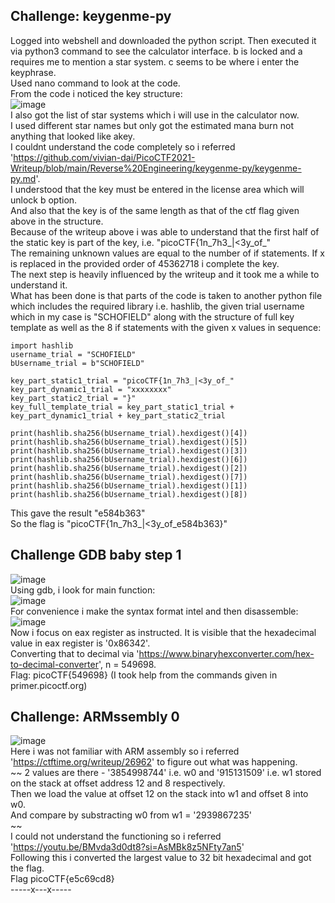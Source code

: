 ## Challenge: keygenme-py  
Logged into webshell and downloaded the python script. Then executed it via python3 command to see the calculator interface. b is locked and a requires me to mention a star system. c seems to be where i enter the keyphrase.  
Used nano command to look at the code.  
From the code i noticed the key structure:  
![image](https://github.com/Azure9733/picoCTF/assets/143328010/c02b19f8-b6f4-4072-9aa2-a13c96131972)  
I also got the list of star systems which i will use in the calculator now.  
I used different star names but only got the estimated mana burn not anything that looked like akey.  
I couldnt understand the code completely so i referred 'https://github.com/vivian-dai/PicoCTF2021-Writeup/blob/main/Reverse%20Engineering/keygenme-py/keygenme-py.md'.  
I understood that the key must be entered in the license area which will unlock b option.  
And also that the key is of the same length as that of the ctf flag given above in the structure.  
Because of the writeup above i was able to understand that the first half of the static key is part of the key, i.e. "picoCTF{1n_7h3_|<3y_of_"  
The remaining unknown values are equal to the number of if statements. If x is replaced in the provided order of 45362718 i complete the key.  
The next step is heavily influenced by the writeup and it took me a while to understand it.  
What has been done is that parts of the code is taken to another python file which includes the required library i.e. hashlib, the given trial username which in my case is "SCHOFIELD" along with the structure of full key template as well as the 8 if statements with the given x values in sequence:  
```
import hashlib  
username_trial = "SCHOFIELD"  
bUsername_trial = b"SCHOFIELD"  

key_part_static1_trial = "picoCTF{1n_7h3_|<3y_of_"  
key_part_dynamic1_trial = "xxxxxxxx"  
key_part_static2_trial = "}"  
key_full_template_trial = key_part_static1_trial + key_part_dynamic1_trial + key_part_static2_trial  

print(hashlib.sha256(bUsername_trial).hexdigest()[4])  
print(hashlib.sha256(bUsername_trial).hexdigest()[5])  
print(hashlib.sha256(bUsername_trial).hexdigest()[3])  
print(hashlib.sha256(bUsername_trial).hexdigest()[6])  
print(hashlib.sha256(bUsername_trial).hexdigest()[2])  
print(hashlib.sha256(bUsername_trial).hexdigest()[7])  
print(hashlib.sha256(bUsername_trial).hexdigest()[1])  
print(hashlib.sha256(bUsername_trial).hexdigest()[8])
```
This gave the result "e584b363"  
So the flag is "picoCTF{1n_7h3_|<3y_of_e584b363}"
## Challenge GDB baby step 1  
![image](https://github.com/Azure9733/picoCTF/assets/143328010/baf187d5-f1fa-426e-9ed9-e440813bb351)  
Using gdb, i look for main function:  
![image](https://github.com/Azure9733/picoCTF/assets/143328010/24a3825a-3d12-49d5-aed5-75614a51269c)  
For convenience i make the syntax format intel and then disassemble:  
![image](https://github.com/Azure9733/picoCTF/assets/143328010/bae4fbc5-560b-49bb-a0f5-87fb626f7001)  
Now i focus on eax register as instructed. It is visible that the hexadecimal value in eax register is '0x86342'.  
Converting that to decimal via 'https://www.binaryhexconverter.com/hex-to-decimal-converter', n = 549698.  
Flag: picoCTF{549698}
(I took help from the commands given in primer.picoctf.org)  
## Challenge: ARMssembly 0  
![image](https://github.com/Azure9733/picoCTF/assets/143328010/47a5b59b-b05b-4301-9629-9783145a2468)  
Here i was not familiar with ARM assembly so i referred 'https://ctftime.org/writeup/26962' to figure out what was happening.  
~~
 2 values are there - '3854998744' i.e. w0 and '915131509' i.e. w1 stored on the stack at offset address 12 and 8 respectively.  
Then we load the value at offset 12 on the stack into w1 and offset 8 into w0.  
And compare by substracting w0 from w1 = '2939867235'  
~~  
I could not understand the functioning so i referred 'https://youtu.be/BMvda3d0dt8?si=AsMBk8z5NFty7an5'  
Following this i converted the largest value to 32 bit hexadecimal and got the flag.  
Flag picoCTF{e5c69cd8}  
-----x---x-----
